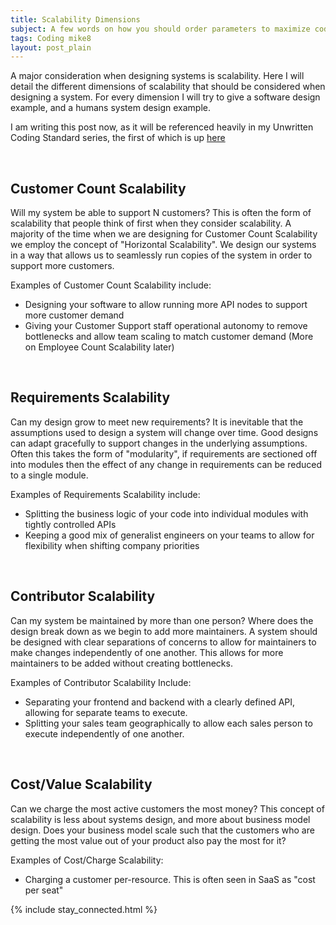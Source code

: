 ```yaml
---
title: Scalability Dimensions
subject: A few words on how you should order parameters to maximize codebase consistency and scalability
tags: Coding mike8
layout: post_plain
---
```


A major consideration when designing systems is scalability. Here I will detail the different dimensions of scalability that should be considered when designing a system. For every dimension I will try to give a software design example, and a humans system design example.

I am writing this post now, as it will be referenced heavily in my Unwritten Coding Standard series, the first of which is up [here](/2020/05/13/Coding-Standards-Argument-Ordering.html)

<br/>

## Customer Count Scalability

Will my system be able to support N customers? This is often the form of scalability that people think of first when they consider scalability. A majority of the time when we are designing for Customer Count Scalability we employ the concept of "Horizontal Scalability". We design our systems in a way that allows us to seamlessly run copies of the system in order to support more customers.

Examples of Customer Count Scalability include:

- Designing your software to allow running more API nodes to support more customer demand
- Giving your Customer Support staff operational autonomy to remove bottlenecks and allow team scaling to match customer demand (More on Employee Count Scalability later)

<br/>

## Requirements Scalability

Can my design grow to meet new requirements? It is inevitable that the assumptions used to design a system will change over time. Good designs can adapt gracefully to support changes in the underlying assumptions. Often this takes the form of "modularity", if requirements are sectioned off into modules then the effect of any change in requirements can be reduced to a single module.

Examples of Requirements Scalability include:

- Splitting the business logic of your code into individual modules with tightly controlled APIs
- Keeping a good mix of generalist engineers on your teams to allow for flexibility when shifting company priorities

<br/>

## Contributor Scalability

Can my system be maintained by more than one person? Where does the design break down as we begin to add more maintainers. A system should be designed with clear separations of concerns to allow for maintainers to make changes independently of one another. This allows for more maintainers to be added without creating bottlenecks.

Examples of Contributor Scalability Include:

- Separating your frontend and backend with a clearly defined API, allowing for separate teams to execute.
- Splitting your sales team geographically to allow each sales person to execute independently of one another.

<br/>

## Cost/Value Scalability

Can we charge the most active customers the most money? This concept of scalability is less about systems design, and more about business model design. Does your business model scale such that the customers who are getting the most value out of your product also pay the most for it?

Examples of Cost/Charge Scalability:

- Charging a customer per-resource. This is often seen in SaaS as "cost per seat"

{% include stay_connected.html %}
